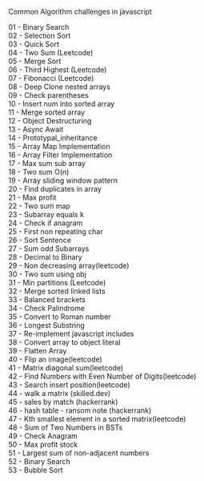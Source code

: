 Common Algorithm challenges in javascript

01 - Binary Search\
02 - Selection Sort\
03 - Quick Sort\
04 - Two Sum (Leetcode)\
05 - Merge Sort\
06 - Third Highest (Leetcode)\
07 - Fibonacci (Leetcode)\
08 - Deep Clone nested arrays\
09 - Check parentheses\
10 - Insert num into sorted array\
11 - Merge sorted array\
12 - Object Destructuring\
13 - Async Await\
14 - Prototypal_inheritance\
15 - Array Map Implementation\
16 - Array Filter Implementation\
17 - Max sum sub array\
18 - Two sum O(n)\
19 - Array sliding window pattern\
20 - Find duplicates in array\
21 - Max profit\
22 - Two sum map\
23 - Subarray equals k\
24 - Check if anagram\
25 - First non repeating char\
26 - Sort Sentence\
27 - Sum odd Subarrays\
28 - Decimal to Binary\
29 - Non decreasing array(leetcode)\
30 - Two sum using obj\
31 - Min partitions (Leetcode)\
32 - Merge sorted linked lists\
33 - Balanced brackets\
34 - Check Palindrome\
35 - Convert to Roman number\
36 - Longest Substring\
37 - Re-implement javascript includes\
38 - Convert array to object literal\
39 - Flatten Array\
40 - Flip an image(leetcode)\
41 - Matrix diagonal sum(leetcode)\
42 - Find Numbers with Even Number of Digits(leetcode)\
43 - Search insert position(leetcode)\
44 - walk a matrix (skilled.dev)\
45 - sales by match (hackerrank)\
46 - hash table - ransom note (hackerrank)\
47 - Kth smallest element in a sorted matrix(leetcode)\
48 - Sum of Two Numbers in BSTs\
49 - Check Anagram\
50 - Max profit stock\
51 - Largest sum of non-adjacent numbers\
52 - Binary Search\
53 - Bubble Sort
